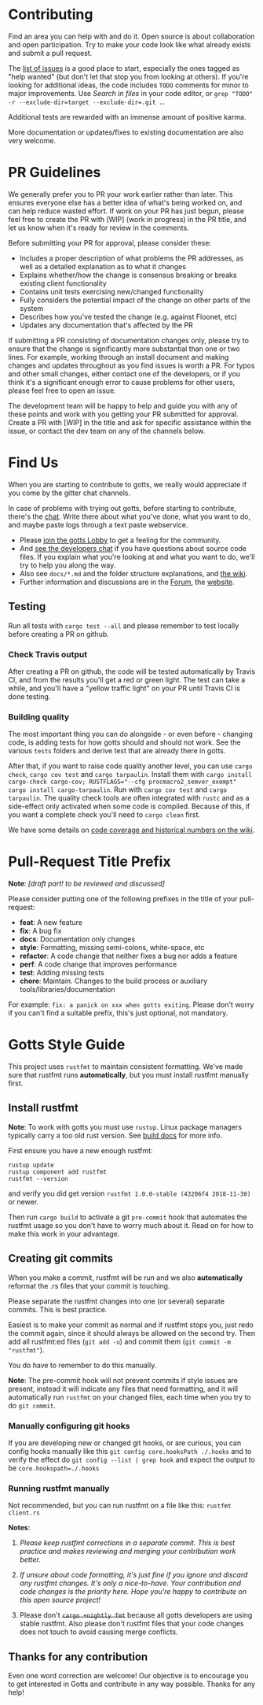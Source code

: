# Contributing

Find an area you can help with and do it. Open source is about collaboration and open participation. Try to make your code look like what already exists and submit a pull request.

The [list of issues](https://github.com/gottstech/gotts/issues) is a good place to start, especially the ones tagged as "help wanted" (but don't let that stop you from looking at others). If you're looking for additional ideas, the code includes `TODO` comments for minor to major improvements. Use _Search in files_ in your code editor, or `grep "TODO" -r --exclude-dir=target --exclude-dir=.git .`.

Additional tests are rewarded with an immense amount of positive karma.

More documentation or updates/fixes to existing documentation are also very welcome.

# PR Guidelines

We generally prefer you to PR your work earlier rather than later. This ensures everyone else has a better idea of what's being worked on, and can help reduce wasted effort. If work on your PR has just begun, please feel free to create the PR with [WIP] (work in progress) in the PR title, and let us know when it's ready for review in the comments.

Before submitting your PR for approval, please consider these:
* Includes a proper description of what problems the PR addresses, as well as a detailed explanation as to what it changes
* Explains whether/how the change is consensus breaking or breaks existing client functionality
* Contains unit tests exercising new/changed functionality
* Fully considers the potential impact of the change on other parts of the system
* Describes how you've tested the change (e.g. against Floonet, etc)
* Updates any documentation that's affected by the PR

If submitting a PR consisting of documentation changes only, please try to ensure that the change is significantly more substantial than one or two lines. For example, working through an install document and making changes and updates throughout as you find issues is worth a PR. For typos and other small changes, either contact one of the developers, or if you think it's a significant enough error to cause problems for other users, please feel free to open an issue.

The development team will be happy to help and guide you with any of these points and work with you getting your PR submitted for approval. Create a PR with [WIP] in the title and ask for specific assistance within the issue, or contact the dev team on any of the channels below.

# Find Us

When you are starting to contribute to gotts, we really would appreciate if you come by the gitter chat channels.

In case of problems with trying out gotts, before starting to contribute, there's the [chat](https://gitter.im/gotts_community/lobby). Write there about what you've done, what you want to do, and maybe paste logs through a text paste webservice.

* Please [join the gotts Lobby](https://gitter.im/gotts_community/lobby) to get a feeling for the community.
* And [see the developers chat](https://gitter.im/gotts_community/dev) if you have questions about source code files.
  If you explain what you're looking at and what you want to do, we'll try to help you along the way.
* Also see `docs/*.md` and the folder structure explanations, and [the wiki](https://github.com/gottstech/docs/wiki).
* Further information and discussions are in the [Forum](https://www.gotts-forum.org/), the [website](https://gotts.tech).

## Testing

Run all tests with `cargo test --all` and please remember to test locally before creating a PR on github.

### Check Travis output

After creating a PR on github, the code will be tested automatically by Travis CI, and from the results you'll get a red or green light. The test can take a while, and you'll have a "yellow traffic light" on your PR until Travis CI is done testing.

### Building quality

The most important thing you can do alongside - or even before - changing code, is adding tests for how gotts should and should not work. See the various `tests` folders and derive test that are already there in gotts.

After that, if you want to raise code quality another level, you can use `cargo check`, `cargo cov test` and `cargo tarpaulin`. Install them with `cargo install cargo-check cargo-cov; RUSTFLAGS="--cfg procmacro2_semver_exempt" cargo install cargo-tarpaulin`. Run with `cargo cov test` and `cargo tarpaulin`. The quality check tools are often integrated with `rustc` and as a side-effect only activated when some code is compiled. Because of this, if you want a complete check you'll need to `cargo clean` first.

We have some details on [code coverage and historical numbers on the wiki](https://github.com/gottstech/docs/wiki/Code-coverage-and-metrics).

# Pull-Request Title Prefix

**Note**: *[draft part! to be reviewed and discussed]*

Please consider putting one of the following prefixes in the title of your pull-request:
- **feat**:     A new feature
- **fix**:      A bug fix
- **docs**:     Documentation only changes
- **style**:    Formatting, missing semi-colons, white-space, etc
- **refactor**: A code change that neither fixes a bug nor adds a feature
- **perf**:     A code change that improves performance
- **test**:     Adding missing tests
- **chore**:    Maintain. Changes to the build process or auxiliary tools/libraries/documentation

For example: `fix: a panick on xxx when gotts exiting`. Please don't worry if you can't find a suitable prefix, this's just optional, not mandatory.

# Gotts Style Guide

This project uses `rustfmt` to maintain consistent formatting. We've made sure that rustfmt runs **automatically**, but you must install rustfmt manually first.

## Install rustfmt

**Note**: To work with gotts you must use `rustup`. Linux package managers typically carry a too old rust version.
See [build docs](doc/build.md) for more info.

First ensure you have a new enough rustfmt:
```
rustup update
rustup component add rustfmt
rustfmt --version
```

and verify you did get version `rustfmt 1.0.0-stable (43206f4 2018-11-30)` or newer.

Then run `cargo build` to activate a git `pre-commit` hook that automates the rustfmt usage so you don't have to worry much about it. Read on for how to make this work in your advantage.

## Creating git commits

When you make a commit, rustfmt will be run and we also **automatically** reformat the .rs files that your commit is touching.

Please separate the rustfmt changes into one (or several) separate commits. This is best practice.

Easiest is to make your commit as normal and if rustfmt stops you, just redo the commit again, since it should always be allowed on the second try. Then add all rustfmt:ed files (`git add -u`) and commit them (`git commit -m "rustfmt"`).

You do have to remember to do this manually.

**Note**: The pre-commit hook will not prevent commits if style issues are present, instead it will indicate any files that need formatting, and it will automatically run `rustfmt` on your changed files, each time when you try to do `git commit`.

### Manually configuring git hooks

If you are developing new or changed git hooks, or are curious, you can config hooks manually like this `git config core.hooksPath ./.hooks` and to verify the effect do `git config --list | grep hook` and expect the output to be `core.hookspath=./.hooks`

### Running rustfmt manually

Not recommended, but you can run rustfmt on a file like this: `rustfmt client.rs`

**Notes**:
1. *Please keep rustfmt corrections in a separate commit. This is best practice and makes reviewing and merging your contribution work better.*

2. *If unsure about code formatting, it's just fine if you ignore and discard any rustfmt changes. It's only a nice-to-have. Your contribution and code changes is the priority here. Hope you're happy to contribute on this open source project!*

3. Please don't ~~`cargo +nightly fmt`~~ because all gotts developers are using stable rustfmt. Also please don't rustfmt files that your code changes does not touch to avoid causing merge conflicts.

## Thanks for any contribution

Even one word correction are welcome! Our objective is to encourage you to get interested in Gotts and contribute in any way possible. Thanks for any help!
